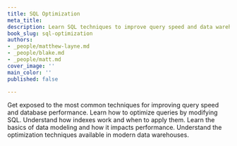 ```yaml
---
title: SQL Optimization
meta_title:
description: Learn SQL techniques to improve query speed and data warehouse performance.
book_slug: sql-optimization
authors:
- _people/matthew-layne.md
- _people/blake.md
- _people/matt.md
cover_image: ''
main_color: ''
published: false

---
```

Get exposed to the most common techniques for improving query speed and database performance. Learn how to optimize queries by modifying SQL. Understand how indexes work and when to apply them. Learn the basics of data modeling and how it impacts performance. Understand the optimization techniques available in modern data warehouses.
